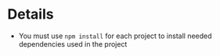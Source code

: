 # Details

+ You must use `npm install` for each project to install needed dependencies used in the project
